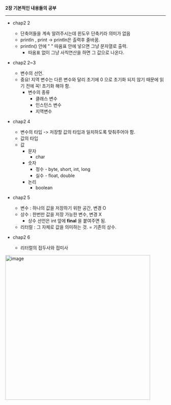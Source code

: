 **2장 기본적인 내용들의 공부**

---

- chap2 2
  - 단축어들을 계속 알려주시는데 윈도우 단축키라 의미가 없음
  - println , print -> println은 출력후 줄바꿈.
  - println() 안에 " " 따옴표 안에  넣으면 그냥 문자열로 출력.
    - 따옴표 없이 그냥 사칙연산을 하면 그 값으로 나온다.
  
- chap2 2~3
  - 변수의 선언.
  - 중요! 지역 변수는 다른 변수와 달리 초기에 0 으로 초기화 되지 않기 때문에 읽기 전에 꼭! 초기화 해야 함.
    - 변수의 종류
      - 클래스 변수
      - 인스턴스 변수
      - 지역변수 
- chap2 4
  - 변수의 타입 -> 저장할 값의 타입과 일치하도록 맞춰주어야 함.
  - 값의 타입
  - 값
    - 문자 
      - char
    - 숫자
      - 정수 - byte, short, int, long
      - 실수 - float, double
    - 논리
      - boolean
- chap2 5
  - 변수 : 하나의 값을 저장하기 위한 공간, 변경 O
  - 상수 : 한번만 값을 저장 가능한 변수, 변경 X
    - 상수 선언은 int 앞에 **final** 을 붙여주면 됨.
  - 리터럴 : 그 자체로 값을 의미하는 것. = 기존의 상수.

- chap2 6
  - 리터럴의 접두사와 접미사
<img width="455" alt="image" src="https://user-images.githubusercontent.com/87696004/197506022-0b4fbadd-4938-4d03-b3f9-539583f635e8.png">
